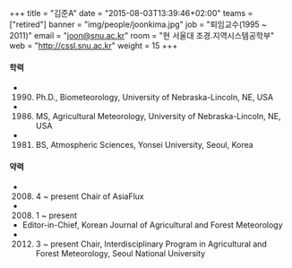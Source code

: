 +++
title = "김준A"
date = "2015-08-03T13:39:46+02:00"
teams = ["retired"]
banner = "img/people/joonkima.jpg"
job = "퇴임교수(1995 ~ 2011)"
email = "joon@snu.ac.kr"
room = "현 서울대 조경.지역시스템공학부"
web = "http://cssl.snu.ac.kr"
weight = 15
+++

#### 학력
+ 1990. Ph.D., Biometeorology, University of Nebraska-Lincoln, NE, USA
+ 1986. MS, Agricultural Meteorology, University of Nebraska-Lincoln, NE, USA
+ 1981. BS, Atmospheric Sciences, Yonsei University, Seoul, Korea

#### 약력
+ 2008. 4 ~ present	Chair of AsiaFlux
+ 2008. 1 ~ present
+ Editor-in-Chief, Korean Journal of Agricultural and Forest Meteorology    
+ 2012. 3 ~ present	Chair, Interdisciplinary Program in Agricultural and Forest Meteorology, Seoul National University
